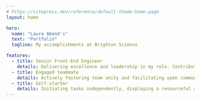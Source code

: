 ```yaml
---
# https://vitepress.dev/reference/default-theme-home-page
layout: home

hero:
  name: "Laura Abend's"
  text: "Portfolio"
  tagline: My accomplishments at Brighton Science

features:
  - title: Senior Front-End Engineer
    details: Delivering excellence and leadership in my role. Contributing strongly to the team's success and achievements.
  - title: Engaged teammate
    details: Actively fostering team unity and facilitating open communication.
  - title: Self-starter
    details: Initiating tasks independently, displaying a resourceful and self-motivated attitude.
---
```


